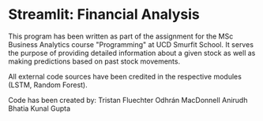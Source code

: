# Streamlit: Financial Analysis
This program has been written as part of the assignment for the
MSc Business Analytics course "Programming" at UCD Smurfit School.
It serves the purpose of providing detailed information about a given stock
as well as making predictions based on past stock movements.

All external code sources have been credited in the respective modules (LSTM, Random Forest).

Code has been created by:
Tristan Fluechter
Odhrán MacDonnell
Anirudh Bhatia
Kunal Gupta
